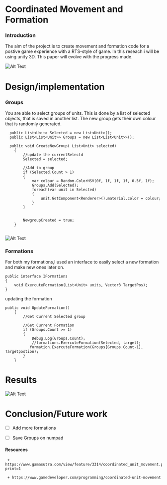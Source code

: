 # Coordinated Movement and Formation

### Introduction

The aim of the project is to create movement and formation code for a postive game experience with a RTS-style of game.
In this reseach i will be using unity 3D. This paper will evolve with the progress made.



![Alt Text](https://media.giphy.com/media/4grrK5QCd7ewawvw8k/giphy.gif)

#  Design/implementation

### Groups
You are able to select groups of units. This is done by a list of selected objects, that is saved in another list.
The new group gets their own colour that is randomly generated.

```
  public List<Unit> Selected = new List<Unit>();
  public List<List<Unit>> Groups = new List<List<Unit>>();
  
  public void GreateNewGroup( List<Unit> selected)
    {
        //update the currentSelectd
        Selected = selected;

        //Add to group
        if (Selected.Count > 1)
        {
            var colour = Random.ColorHSV(0f, 1f, 1f, 1f, 0.5f, 1f);
            Groups.Add(Selected);
            foreach(var unit in Selected)
            {
                unit.GetComponent<Renderer>().material.color = colour;
            }
        }
            

        NewgroupCreated = true;
    }
  
```


![Alt Text](https://media.giphy.com/media/S1SN9WjyNm0j4MPdyO/giphy.gif)

### Formations

For both my formations,I used an interface to easily select a new formation and make new ones later on.

```
public interface IFormations
{
    void ExercuteFormation(List<Unit> units, Vector3 TargetPos);
}

```
updating the formation
```
public void UpdateFormation()
    {
        //Get Current Selected group

        //Get Current Formation
        if (Groups.Count >= 1)
        {
            Debug.Log(Groups.Count);
            //formations.ExercuteFormation(Selected, target);
           formation.ExercuteFormation(Groups[Groups.Count-1], Targetpostion);
        } 
    }
```


#  Results
![Alt Text](https://media.giphy.com/media/U7b3FguUXQuHHfqQh1/giphy.gif)


# Conclusion/Future work

-[ ] Add more formations

-[ ] Save Groups on numpad




#### Resources
```
 + https://www.gamasutra.com/view/feature/3314/coordinated_unit_movement.php?print=1
 
 + https://www.gamedeveloper.com/programming/coordinated-unit-movement

```


